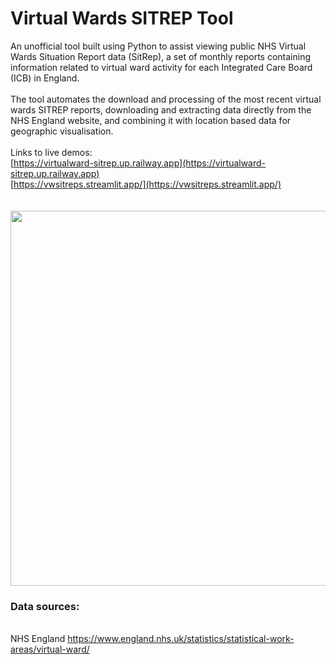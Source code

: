 # Virtual Wards SITREP Tool
An unofficial tool built using Python to assist viewing public NHS Virtual Wards Situation Report data (SitRep), a set of monthly reports containing information related to virtual ward activity for each Integrated Care Board (ICB) in England.<br><br> The tool automates the download and processing of the most recent virtual wards SITREP reports, downloading and extracting data directly from the NHS England website, and combining it with location based data for geographic visualisation.
<br>
<br>
Links to live demos:<br> 
[https://virtualward-sitrep.up.railway.app](https://virtualward-sitrep.up.railway.app) <br>
[https://vwsitreps.streamlit.app/](https://vwsitreps.streamlit.app/) <br>
<br><br>
<img src="https://github.com/user-attachments/assets/11c0e605-c671-478c-bd62-c618f9806945" width="800" height="600"/>
<br>

### Data sources: 
<br> NHS England https://www.england.nhs.uk/statistics/statistical-work-areas/virtual-ward/
